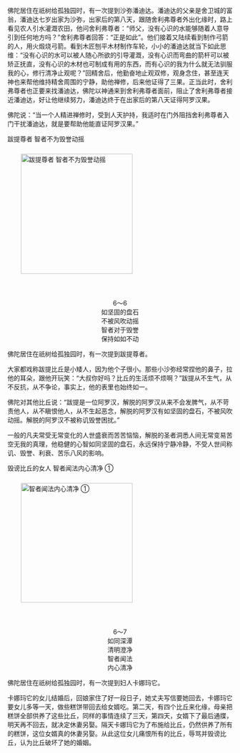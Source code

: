 佛陀居住在祇树给孤独园时，有一次提到沙弥潘迪达。潘迪达的父亲是舍卫城的富翁，潘迪达七岁出家为沙弥，出家后的第八天，跟随舍利弗尊者外出化缘时，路上看见农人引水灌溉农田，他问舍利弗尊者：“师父，没有心识的水能够随着人意导引到任何地方吗？”舍利弗尊者回答：“正是如此”。他们接着又陆续看到制作弓箭的人，用火煅烧弓箭。看到木匠刨平木材制作车轮，小小的潘迪达就当下如此思维：“没有心识的水可以被人随心所欲的引导灌溉，没有心识而弯曲的箭杆可以被矫正抚直，没有心识的木材也可制成有用的东西，而有心识的我为什么就无法驯服我的心，修行清净止观呢？”回精舍后，他勤奋地止观双修，观身念住，甚至连天神也来帮他维持精舍周围的宁静，助他禅修，后来他证得了三果。正当此时，舍利弗尊者也正要来找潘迪达，佛陀以神通来到舍利弗尊者面前，阻止了舍利弗尊者接近潘迪达，好让他继续努力，潘迪达终于在出家后的第八天证得阿罗汉果。

佛陀说：“当一个人精进禅修时，受到人天护持，我适时在门外阻挡舍利弗尊者入门干扰潘迪达，就是要帮助他能直证阿罗汉果。”



跋提尊者 智者不为毁誉动摇

<div class="e2">
<img src="images/fjj-29-2.gif" width="250" height="269" hspace="30" vspace="10" align="middle" alt="跋提尊者 智者不为毁誉动摇"/>
<div>
<p>&nbsp;</p> <p></p> <p align="center"> 6～6<br>
 如坚固的盘石<br>
 不被风吹动摇<br>
 智者对于毁誉<br>
 保持如如不动</p>
</div>
</div>

佛陀居住在祇树给孤独园时，有一次提到跋提尊者。

大家都戏称跋提比丘是小矮人，因为他个子很小。那些小沙弥经常捏他的鼻子，拉他的耳朵，跟他开玩笑：“大叔你好吗？比丘的生活烦不烦啊？”跋提从不生气，从不反抗，从不争论，事实上，他的表里也始终如一。

佛陀对其他比丘说：“跋提是一位阿罗汉，解脱的阿罗汉从来不会发脾气，从不苛责他人，从不瞋恨他人，从不生起恶念，解脱的阿罗汉有如坚固的盘石，不被风吹动摇。解脱的阿罗汉不被称讥毁誉困扰。”

一般的凡夫常受无常变化的人世盛衰而苦苦恼恼，解脱的圣者洞悉人间无常变易苦空无我的真理，他稳健的心智如同坚固的盘石，永远保持宁静冷静，不受人世间称讥、毁誉、利衰、苦乐八风的影响。



毁谤比丘的女人 智者闻法内心清净 ①

<div class="e2">
<img src="images/fjj-29-3.gif" width="250" height="268" hspace="30" vspace="10" align="middle" alt="智者闻法内心清净 ①"/>
<div>
<p>&nbsp;</p> <p></p> <p align="center"> 6～7<br>
 如同深潭<br>
 清明澄净<br>
 智者闻法<br>
 内心清净<br>
 </p>
</div>
</div>

佛陀居住在祇树给孤独园时，有一次提到妇人卡娜玛它。

卡娜玛它的女儿结婚后，回娘家住了好一段日子，她丈夫写信要她回去，卡娜玛它要女儿多等一天，做些糕饼带回去给女婿吃。第二天，有四个比丘来化缘，母亲把糕饼全部供养了这些比丘，同样的事情连续了三天，第四天，女婿下了最后通牒，明天再不回去，就决定休妻另娶。隔天卡娜玛它为了布施给比丘，仍然供养了所有的糕饼，这位女婿真的休妻另娶。从此这位女儿痛恨所有的比丘，辱骂并毁谤比丘，认为比丘破坏了她的婚姻。
